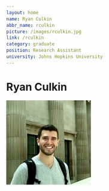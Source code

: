 ```yaml
---
layout: home
name: Ryan Culkin
abbr_name: rculkin
picture: /images/rculkin.jpg
link: /rculkin
category: graduate
position: Research Assistant
university: Johns Hopkins University
---
```


# Ryan Culkin

![Image](/images/rculkin.jpg)


